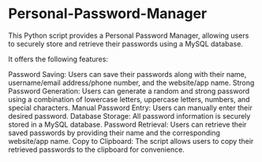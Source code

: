 # Personal-Password-Manager

This Python script provides a Personal Password Manager, allowing users to securely store and retrieve their passwords using a MySQL database. 

It offers the following features:

Password Saving: Users can save their passwords along with their name, username/email address/phone number, and the website/app name.
Strong Password Generation: Users can generate a random and strong password using a combination of lowercase letters, uppercase letters, numbers, and special characters.
Manual Password Entry: Users can manually enter their desired password.
Database Storage: All password information is securely stored in a MySQL database.
Password Retrieval: Users can retrieve their saved passwords by providing their name and the corresponding website/app name.
Copy to Clipboard: The script allows users to copy their retrieved passwords to the clipboard for convenience.

